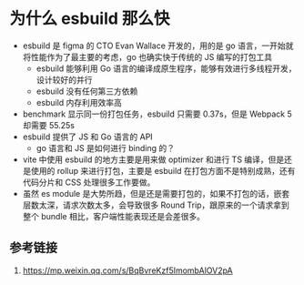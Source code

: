 # 为什么 esbuild 那么快

- esbuild 是 figma 的 CTO Evan Wallace 开发的，用的是 go 语言，一开始就将性能作为了最主要的考虑，go 也确实快于传统的 JS 编写的打包工具
    - esbuild 能够利用 Go 语言的编译成原生程序，能够有效进行多线程开发，设计较好的并行
    - esbuild 没有任何第三方依赖
    - esbuild 内存利用效率高
- benchmark 显示同一份打包任务，esbuild 只需要 0.37s，但是 Webpack 5 却需要 55.25s
- esbuild 提供了 JS 和 Go 语言的 API
    - go 语言和 JS 是如何进行 binding 的？
- vite 中使用 esbuild 的地方主要是用来做 optimizer 和进行 TS 编译，但是还是使用的 rollup 来进行打包，主要是 esbuild 在打包方面不是特别成熟，还有代码分片和 CSS 处理很多工作要做。
- 虽然 es module 是大势所趋，但是还是需要打包的，如果不打包的话，嵌套层数太深，请求次数太多，会导致很多 Round Trip，跟原来的一个请求拿到整个 bundle 相比，客户端性能表现还是会差很多。

## 参考链接

1. https://mp.weixin.qq.com/s/BqBvreKzf5ImombAlOV2pA
